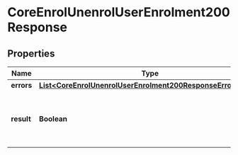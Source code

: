 

# CoreEnrolUnenrolUserEnrolment200Response


## Properties

| Name | Type | Description | Notes |
|------------ | ------------- | ------------- | -------------|
|**errors** | [**List&lt;CoreEnrolUnenrolUserEnrolment200ResponseErrorsInner&gt;**](CoreEnrolUnenrolUserEnrolment200ResponseErrorsInner.md) |  |  |
|**result** | **Boolean** | True if the user&#39;s enrolment was successfully updated |  |



